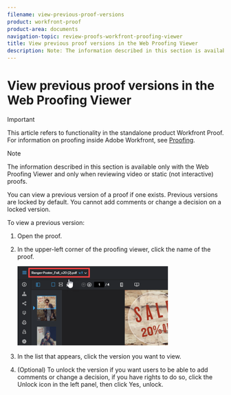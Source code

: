```yaml
---
filename: view-previous-proof-versions
product: workfront-proof
product-area: documents
navigation-topic: review-proofs-workfront-proofing-viewer
title: View previous proof versions in the Web Proofing Viewer
description: Note: The information described in this section is available only with the Web Proofing Viewer and only when reviewing video or static (not interactive) proofs.
---
```


# View previous proof versions in the Web Proofing Viewer

>[!IMPORTANT]
>
>This article refers to functionality in the standalone product Workfront Proof. For information on proofing inside Adobe Workfront, see [Proofing](../../../review-and-approve-work/proofing/proofing.md).

>[!NOTE]
>
>The information&nbsp;described in this section is available only with the Web Proofing Viewer and only when reviewing video or static (not interactive) proofs.

You can view a previous version of a proof if one exists. Previous versions are locked by default. You cannot add comments or change a decision on a locked version.

To view a previous version:

<ol> 
 <li value="1">Open the proof.</li> 
 <li value="2"> <p>In the upper-left corner of the proofing viewer, click the name of the proof.</p> <p> <img src="assets/phq-viewer-version-350x184.png" alt="phq_viewer_version.png" style="width: 350;height: 184;"> </p> </li> 
 <li value="3"> <p>In the list that appears, click the version you want to view.</p> </li> 
 <li value="4">(Optional) To unlock the version if you want users to be able to add comments or change a decision, if you have rights to do so, click the <span class="bold">Unlock</span> icon in the left panel, then click <span class="bold">Yes, unlock</span>. </li> 
</ol>


